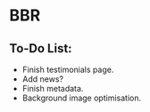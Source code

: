 # BBR

## To-Do List:
* Finish testimonials page.
* Add news?
* Finish metadata.
* Background image optimisation.